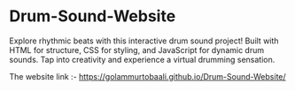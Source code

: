 # Drum-Sound-Website
Explore rhythmic beats with this interactive drum sound project! Built with HTML for structure, CSS for styling, and JavaScript for dynamic drum sounds. Tap into creativity and experience a virtual drumming sensation.



The website link :-
https://golammurtobaali.github.io/Drum-Sound-Website/
